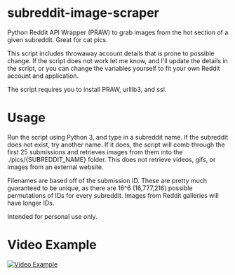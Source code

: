 # subreddit-image-scraper
Python Reddit API Wrapper (PRAW) to grab images from the hot section of a given subreddit. Great for cat pics.

This script includes throwaway account details that is prone to possible change. If the script does not work let me know, and I'll update the details in the script, or you can change the variables yourself to fit your own Reddit account and application.

The script requires you to install PRAW, urllib3, and ssl.

# Usage

Run the script using Python 3, and type in a subreddit name. If the subreddit does not exist, try another name. If it does, the script will comb through the first 25 submissions and retrieves images from them into the ./pics/{SUBREDDIT_NAME} folder. This does not retrieve videos, gifs, or images from an external website.

Filenames are based off of the submission ID. These are pretty much guaranteed to be unique, as there are 16^6 (16,777,216) possible permutations of IDs for every subreddit. Images from Reddit galleries will have longer IDs.

Intended for personal use only.

# Video Example

[![Video Example](http://img.youtube.com/vi/1ozKxjI2L5I/0.jpg)](http://www.youtube.com/watch?v=1ozKxjI2L5I " PRAW Github Example ")
